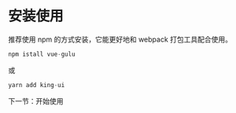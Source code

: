 # 安装使用
推荐使用 npm 的方式安装，它能更好地和 webpack 打包工具配合使用。
```js
npm istall vue-gulu
```
或
```js
yarn add king-ui
```
下一节：开始使用